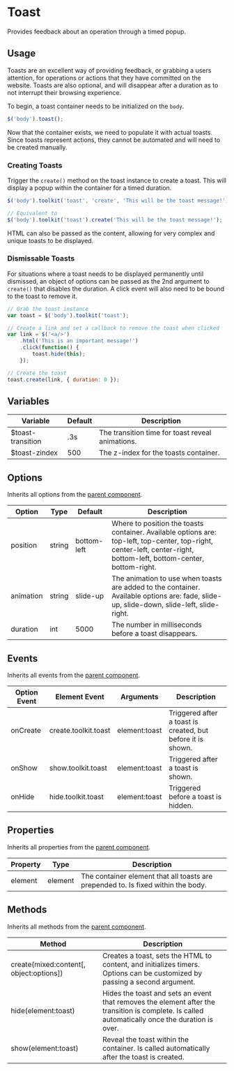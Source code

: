 # Toast #

Provides feedback about an operation through a timed popup.

## Usage ##

Toasts are an excellent way of providing feedback, or grabbing a users attention,
for operations or actions that they have committed on the website.
Toasts are also optional, and will disappear after a duration as to not interrupt
their browsing experience.

To begin, a toast container needs to be initialized on the `body`.

```javascript
$('body').toast();
```

Now that the container exists, we need to populate it with actual toasts.
Since toasts represent actions, they cannot be automated and will need to be created manually.

### Creating Toasts ###

Trigger the `create()` method on the toast instance to create a toast.
This will display a popup within the container for a timed duration.

```javascript
$('body').toolkit('toast', 'create', 'This will be the toast message!');

// Equivalent to
$('body').toolkit('toast').create('This will be the toast message!');
```

<div class="notice is-info">
    HTML can also be passed as the content,
    allowing for very complex and unique toasts to be displayed.
</div>

### Dismissable Toasts ###

For situations where a toast needs to be displayed permanently until dismissed,
an object of options can be passed as the 2nd argument to `create()` that disables the duration.
A click event will also need to be bound to the toast to remove it.

```javascript
// Grab the toast instance
var toast = $('body').toolkit('toast');

// Create a link and set a callback to remove the toast when clicked
var link = $('<a/>')
    .html('This is an important message!')
    .click(function() {
        toast.hide(this);
    });

// Create the toast
toast.create(link, { duration: 0 });
```

## Variables ##

<table class="table is-striped data-table">
    <thead>
        <tr>
            <th>Variable</th>
            <th>Default</th>
            <th>Description</th>
        </tr>
    </thead>
    <tbody>
        <tr>
            <td>$toast-transition</td>
            <td>.3s</td>
            <td>The transition time for toast reveal animations.</td>
        </tr>
        <tr>
            <td>$toast-zindex</td>
            <td>500</td>
            <td>The z-index for the toasts container.</td>
        </tr>
    </tbody>
</table>

## Options ##

Inherits all options from the [parent component](../development/js.md#options).

<table class="table is-striped data-table">
    <thead>
        <tr>
            <th>Option</th>
            <th>Type</th>
            <th>Default</th>
            <th>Description</th>
        </tr>
    </thead>
    <tbody>
        <tr>
            <td>position</td>
            <td>string</td>
            <td>bottom-left</td>
            <td>
                Where to position the toasts container. Available options are:
                top-left, top-center, top-right, center-left, center-right, bottom-left, bottom-center, bottom-right.
            </td>
        </tr>
        <tr>
            <td>animation</td>
            <td>string</td>
            <td>slide-up</td>
            <td>
                The animation to use when toasts are added to the container.
                Available options are: fade, slide-up, slide-down, slide-left, slide-right.
            </td>
        </tr>
        <tr>
            <td>duration</td>
            <td>int</td>
            <td>5000</td>
            <td>The number in milliseconds before a toast disappears.</td>
        </tr>
    </tbody>
</table>

## Events ##

Inherits all events from the [parent component](../development/js.md#events).

<table class="table is-striped data-table">
    <thead>
        <tr>
            <th>Option Event</th>
            <th>Element Event</td>
            <th>Arguments</th>
            <th>Description</th>
        </tr>
    </thead>
    <tbody>
        <tr>
            <td>onCreate</td>
            <td>create.toolkit.toast</td>
            <td>element:toast</td>
            <td>Triggered after a toast is created, but before it is shown.</td>
        </tr>
        <tr>
            <td>onShow</td>
            <td>show.toolkit.toast</td>
            <td>element:toast</td>
            <td>Triggered after a toast is shown.</td>
        </tr>
        <tr>
            <td>onHide</td>
            <td>hide.toolkit.toast</td>
            <td>element:toast</td>
            <td>Triggered before a toast is hidden.</td>
        </tr>
    </tbody>
</table>

## Properties ##

Inherits all properties from the [parent component](../development/js.md#properties).

<table class="table is-striped data-table">
    <thead>
        <tr>
            <th>Property</th>
            <th>Type</th>
            <th>Description</th>
        </tr>
    </thead>
    <tbody>
        <tr>
            <td>element</td>
            <td>element</td>
            <td>The container element that all toasts are prepended to. Is fixed within the body.</td>
        </tr>
    </tbody>
</table>

## Methods ##

Inherits all methods from the [parent component](../development/js.md#methods).

<table class="table is-striped data-table">
    <thead>
        <tr>
            <th>Method</th>
            <th>Description</th>
        </tr>
    </thead>
    <tbody>
        <tr>
            <td>create(mixed:content[, object:options])</td>
            <td>
                Creates a toast, sets the HTML to content, and initializes timers.
                Options can be customized by passing a second argument.
            </td>
        </tr>
        <tr>
            <td>hide(element:toast)</td>
            <td>
                Hides the toast and sets an event that removes the element after the transition is complete.
                Is called automatically once the duration is over.
            </td>
        </tr>
        <tr>
            <td>show(element:toast)</td>
            <td>
                Reveal the toast within the container.
                Is called automatically after the toast is created.
            </td>
        </tr>
    </tbody>
</table>